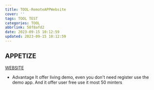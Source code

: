 ```yaml
---
title: TOOL-RemoteAPPWebsite
cover: ''
tags: TOOL TEST
categories: TOOL
abbrlink: 58f8afd2
date: 2023-09-15 10:12:59
updated: 2023-09-15 10:12:59
---
```


## APPETIZE
[WEBSITE](https://appetize.io/)
- Advantage
  It offer living demo, even you don't need register use the demo app.
  And it offer user free use it most 50 minters
## 